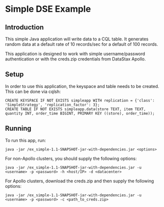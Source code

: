 # Simple DSE Example

## Introduction
This simple Java application will write data to a 
CQL table.  It generates random data at a default
rate of 10 records/sec for a default of 100 records.

This application is designed to work with simple
username/password authentication or with the creds.zip
credentials from DataStax Apollo.

## Setup
In order to use this application, the keyspace and table
needs to be created.  This can be done via cqlsh:

```
CREATE KEYSPACE IF NOT EXISTS simpleapp WITH replication = {'class': 'SimpleStrategy', 'replication_factor': 3};
CREATE TABLE IF NOT EXISTS simpleapp.data(store TEXT, item TEXT, quantity INT, order_time BIGINT, PRIMARY KEY ((store), order_time));
```

## Running
To run this app, run:
```
java -jar /ex_simple-1.1-SNAPSHOT-jar-with-dependencies.jar <options>
```

For non-Apollo clusters, you should supply the following options:
```
java -jar /ex_simple-1.1-SNAPSHOT-jar-with-dependencies.jar -u <username> -p <password> -h <host/IP> -d <datacenter>
```

For Apollo clusters, download the creds.zip and then supply the following options:
```
java -jar /ex_simple-1.1-SNAPSHOT-jar-with-dependencies.jar -u <username> -p <password> -c <path_to_creds.zip>
```


